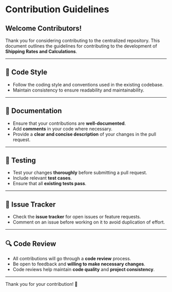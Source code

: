 # Contribution Guidelines

## Welcome Contributors!

Thank you for considering contributing to the centralized repository. This document outlines the guidelines for contributing to the development of **Shipping Rates and Calculations**.

---

## 📐 Code Style

- Follow the coding style and conventions used in the existing codebase.
- Maintain consistency to ensure readability and maintainability.

---

## 📄 Documentation

- Ensure that your contributions are **well-documented**.
- Add **comments** in your code where necessary.
- Provide a **clear and concise description** of your changes in the pull request.

---

## 🧪 Testing

- Test your changes **thoroughly** before submitting a pull request.
- Include relevant **test cases**.
- Ensure that all **existing tests pass**.

---

## 📌 Issue Tracker

- Check the **issue tracker** for open issues or feature requests.
- Comment on an issue before working on it to avoid duplication of effort.

---

## 🔍 Code Review

- All contributions will go through a **code review** process.
- Be open to feedback and **willing to make necessary changes**.
- Code reviews help maintain **code quality** and **project consistency**.

---

Thank you for your contribution! 🚀
